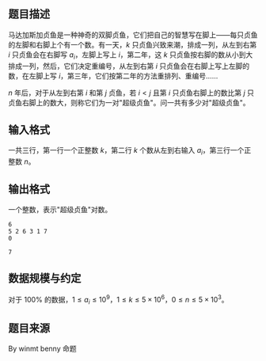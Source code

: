 ## 题目描述 

马达加斯加贞鱼是一种神奇的双脚贞鱼，它们把自己的智慧写在脚上——每只贞鱼的左脚和右脚上个有一个数。有一天，$k$ 只贞鱼兴致来潮，排成一列，从左到右第 $i$ 只贞鱼会在右脚写 $a_i$，左脚上写上 $i$，第二年，这 $k$ 只贞鱼按右脚的数从小到大排成一列，然后，它们决定重编号，从左到右第 $i$ 只贞鱼会在右脚上写上左脚的数，在左脚上写 $i$，第三年，它们按第二年的方法重排列、重编号……

$n$ 年后，对于从左到右第 $i$ 和第 $j$ 贞鱼，若 $i<j$ 且第 $i$ 只贞鱼右脚上的数比第 $j$ 只贞鱼右脚上的数大，则称它们为一对"超级贞鱼"。问一共有多少对"超级贞鱼"。

## 输入格式 

一共三行，第一行一个正整数 $k$，第二行 $k$ 个数从左到右输入 $a_i$，第三行一个正整数 $n$。


## 输出格式

一个整数，表示"超级贞鱼"对数。



```input1
6
5 2 6 3 1 7
0
```


```output1
7
```

## 数据规模与约定

对于 $100\%$ 的数据，$1\le a_i\le 10^9$，$1\le k\le 5\times10^6$，$0\le n\le 5\times 10^3$。

## 题目来源 

By winmt benny 命题

